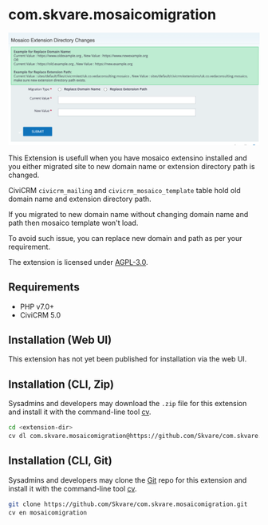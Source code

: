 # com.skvare.mosaicomigration

![Screenshot](/images/screenshot.png)

This Extension is usefull when you have mosaico extensino installed and you either migrated site to new domain name or extension directory path is changed.

CiviCRM `civicrm_mailing` and `civicrm_mosaico_template` table hold old domain name and extension directory path.

If you migrated to new domain name without changing domain name and path then mosaico template won't load.

To avoid such issue, you can replace new domain and path as per your requirement.

The extension is licensed under [AGPL-3.0](LICENSE.txt).

## Requirements

* PHP v7.0+
* CiviCRM 5.0

## Installation (Web UI)

This extension has not yet been published for installation via the web UI.

## Installation (CLI, Zip)

Sysadmins and developers may download the `.zip` file for this extension and
install it with the command-line tool [cv](https://github.com/civicrm/cv).

```bash
cd <extension-dir>
cv dl com.skvare.mosaicomigration@https://github.com/Skvare/com.skvare.mosaicomigration/archive/master.zip
```

## Installation (CLI, Git)

Sysadmins and developers may clone the [Git](https://en.wikipedia.org/wiki/Git) repo for this extension and
install it with the command-line tool [cv](https://github.com/civicrm/cv).

```bash
git clone https://github.com/Skvare/com.skvare.mosaicomigration.git
cv en mosaicomigration
```

